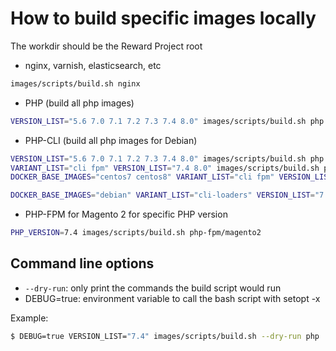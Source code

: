 # How to build specific images locally

The workdir should be the Reward Project root

* nginx, varnish, elasticsearch, etc
``` bash
images/scripts/build.sh nginx
```

* PHP (build all php images)
``` bash
VERSION_LIST="5.6 7.0 7.1 7.2 7.3 7.4 8.0" images/scripts/build.sh php
```

* PHP-CLI (build all php images for Debian)
``` bash
VERSION_LIST="5.6 7.0 7.1 7.2 7.3 7.4 8.0" images/scripts/build.sh php
VARIANT_LIST="cli fpm" VERSION_LIST="7.4 8.0" images/scripts/build.sh php
DOCKER_BASE_IMAGES="centos7 centos8" VARIANT_LIST="cli fpm" VERSION_LIST="7.4 8.0" images/scripts/build.sh php

DOCKER_BASE_IMAGES="debian" VARIANT_LIST="cli-loaders" VERSION_LIST="7.1" images/scripts/build.sh php
```

* PHP-FPM for Magento 2 for specific PHP version
``` bash
PHP_VERSION=7.4 images/scripts/build.sh php-fpm/magento2
```

## Command line options

* `--dry-run`: only print the commands the build script would run
* DEBUG=true: environment variable to call the bash script with setopt -x

Example: 

``` bash
$ DEBUG=true VERSION_LIST="7.4" images/scripts/build.sh --dry-run php
```
